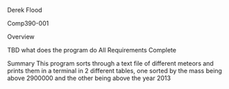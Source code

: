 Derek Flood

Comp390-001

Overview

TBD what does the program do
All Requirements Complete

Summary
This program sorts through a text file of different meteors and prints them in a terminal in 2 different tables, one sorted by the mass being above 2900000 and the other
being above the year 2013

